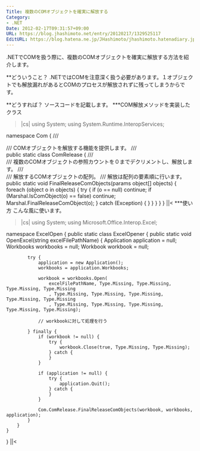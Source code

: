```yaml
---
Title: 複数のCOMオブジェクトを確実に解放する
Category:
- .NET
Date: 2012-02-17T09:31:57+09:00
URL: https://blog.jhashimoto.net/entry/20120217/1329525117
EditURL: https://blog.hatena.ne.jp/JHashimoto/jhashimoto.hatenadiary.jp/atom/entry/12921228815717256740
---
```


.NETでCOMを扱う際に、複数のCOMオブジェクトを確実に解放する方法を紹介します。

**どういうこと？
.NETではCOMを注意深く扱う必要があります。１オブジェクトでも解放漏れがあるとCOMのプロセスが解放されずに残ってしまうからです。

**どうすれば？
ソースコードを記載します。
***COM解放メソッドを実装したクラス
>|cs|
using System;
using System.Runtime.InteropServices;

namespace Com {
    /// <summary>
    /// COMオブジェクトを解放する機能を提供します。
    /// </summary>
    public static class ComRelease {
        /// <summary>
        /// 複数のCOMオブジェクトの参照カウントを０までデクリメントし、解放します。
        /// </summary>
        /// <param name="objects">解放するCOMオブジェクトの配列。</param>
        /// <remarks>解放は配列の要素順に行います。</remarks>
        public static void FinalReleaseComObjects(params object[] objects) {
            foreach (object o in objects) {
                try {
                    if (o == null)
                        continue;
                    if (Marshal.IsComObject(o) == false)
                        continue;
                    Marshal.FinalReleaseComObject(o);
                } catch (Exception) {
                }
            }
        }
    }
}
||<
***使い方
こんな風に使います。
>|cs|
using System;
using Microsoft.Office.Interop.Excel;

namespace ExcelOpen {
    public static class ExcelOpener {
        public static void OpenExcel(string excelFilePathName) {
            Application application = null;
            Workbooks workbooks = null;
            Workbook workbook = null;

            try {
                application = new Application();
                workbooks = application.Workbooks;

                workbook = workbooks.Open(
                    excelFilePathName, Type.Missing, Type.Missing, Type.Missing, Type.Missing
                    , Type.Missing, Type.Missing, Type.Missing, Type.Missing, Type.Missing
                    , Type.Missing, Type.Missing, Type.Missing, Type.Missing, Type.Missing);

                // workbookに対して処理を行う

            } finally {
                if (workbook != null) {
                    try {
                        workbook.Close(true, Type.Missing, Type.Missing);
                    } catch {
                    }
                }

                if (application != null) {
                    try {
                        application.Quit();
                    } catch {
                    }
                }

                Com.ComRelease.FinalReleaseComObjects(workbook, workbooks, application);
            }
        }
    }
}
||<
